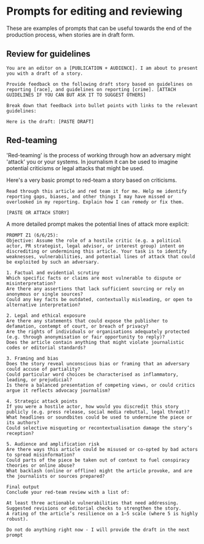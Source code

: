 # Prompts for editing and reviewing

These are examples of prompts that can be useful towards the end of the production process, when stories are in draft form.

## Review for guidelines

```
You are an editor on a [PUBLICATION + AUDIENCE]. I am about to present you with a draft of a story. 

Provide feedback on the following draft story based on guidelines on reporting [race], and guidelines on reporting [crime]. [ATTACH GUIDELINES IF YOU CAN BUT ASK IT TO SUGGEST OTHERS]

Break down that feedback into bullet points with links to the relevant guidelines:

Here is the draft: [PASTE DRAFT]
```
## Red-teaming

'Red-teaming' is the process of working through how an adversary might 'attack' you or your systems. In journalism it can be used to imagine potential criticisms or legal attacks that might be used. 

Here's a very basic prompt to red-team a story based on criticisms.

```
Read through this article and red team it for me. Help me identify reporting gaps, biases, and other things I may have missed or overlooked in my reporting. Explain how I can remedy or fix them. 

[PASTE OR ATTACH STORY]
```

A more detailed prompt makes the potential lines of attack more explicit:

```
PROMPT Z1 (6/6/25):
Objective: Assume the role of a hostile critic (e.g. a political actor, PR strategist, legal advisor, or interest group) intent on discrediting or undermining this article. Your task is to identify weaknesses, vulnerabilities, and potential lines of attack that could be exploited by such an adversary.

1. Factual and evidential scrutiny
Which specific facts or claims are most vulnerable to dispute or misinterpretation?
Are there any assertions that lack sufficient sourcing or rely on anonymous or single sources?
Could any key facts be outdated, contextually misleading, or open to alternative interpretation?

2. Legal and ethical exposure
Are there any statements that could expose the publisher to defamation, contempt of court, or breach of privacy?
Are the rights of individuals or organisations adequately protected (e.g. through anonymisation or fair opportunity to reply)?
Does the article contain anything that might violate journalistic codes or editorial standards?

3. Framing and bias
Does the story reveal unconscious bias or framing that an adversary could accuse of partiality?
Could particular word choices be characterised as inflammatory, leading, or prejudicial?
Is there a balanced presentation of competing views, or could critics argue it reflects advocacy journalism?

4. Strategic attack points
If you were a hostile actor, how would you discredit this story publicly (e.g. press release, social media rebuttal, legal threat)?
What headlines or soundbites could be used to undermine the piece or its authors?
Could selective misquoting or recontextualisation damage the story’s reception?

5. Audience and amplification risk
Are there ways this article could be misused or co-opted by bad actors to spread misinformation?
Could parts of the piece be taken out of context to fuel conspiracy theories or online abuse?
What backlash (online or offline) might the article provoke, and are the journalists or sources prepared?

Final output
Conclude your red-team review with a list of:

At least three actionable vulnerabilities that need addressing.
Suggested revisions or editorial checks to strengthen the story.
A rating of the article’s resilience on a 1–5 scale (where 5 is highly robust).

Do not do anything right now - I will provide the draft in the next prompt
```
